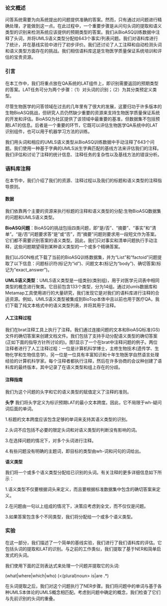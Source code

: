 ### 论文概述

问答系统需要为向系统提出的问题提供准确的答案。然而，只有通过对问题进行精确处理，才能做到这一点。在此过程中，一个重要步骤是从问句头词的提取和语义类型的识别来检测系统应该提供的预期类型的答案。我们从BioASQ训练数据中注释了头词，并将UMLS语义类型分配给643个事实/列表问题。我们对语料库进行了统计，并在基线实验中进行了初步评价。我们还讨论了人工注释和自动检测头词和语义类型方面存在的挑战。我们相信语料库这是生物医学质量保证系统培训和评估的宝贵资源。

### 引言

在本工作中，我们将重点放在QA系统的LAT组件上，即识别需要返回的预期类型的答案。LAT任务可分为两个步骤：（1）对头词的识别；（2）为其分类预定义类型。

尽管生物医学的问答领域在过去的几年里有了很大的发展，这要归功于许多版本的生物BioASQ挑战，但研究人员仍然缺少重要的资源来支持生物医学质量保证系统的开发和评估。BioASQ为社区提供了该领域中最重要的基准，但数据集不包括预期LAT的信息。后者是一个重要的环节，它既可以评估生物医学QA系统中的LAT识别组件，也可以用于机器学习方法的训练。

我们用头词和相应的UMLS语义类型从BioASQ训练数据中手动注释了643个问题。我们使用一种基于字典的UMLS派生字典匹配的基线方法来评估我们的注释。我们评估和讨论了注释的统计信息、注释任务的复杂性以及基线方法的错误分析。

### 语料库注释

在本节中，我们介绍了我们的资源、注释过程以及我们的标题和语义类型的注释指导原则。

#### 数据

我们依靠两个主要的资源来执行标题的注释和语义类型的分配:生物BioASQ数据集的问题和UMLS语义类型。

**BioASQ问题**：BioASQ的挑战包括四类问题，即“是/否”、“摘要”、“事实”和“清单”。“是/否”问题要求答“是”或“否”，而“摘要”问题则要求用一段短文作为答案。它们都不需要识别答案的语义类型。因此，我们只对事实和清单问题执行手动注释，这些问题期望得到某种语义类型的一个或多个精确答案。

我们以JSON格式下载了当前的BioASQ训练数据集，并为“List”和“factoid”问题提取了以下信息：问题标识符(标记为“id”)、问题文本(标记为“body”)、确切答案(标记为“exact_answer”)。

**UMLS语义类型**：UMLS语义类型是一组类别(类别组)，用于对医学元词表中相同类型的概念进行聚类。它目前包含133个类型，分为14组。通过对umls数据库和Metamap工具使用进行的大量研究，我们发现它是对我们的语料库进行注释的合适资源。例如，UMLS语义类型被集成到BioTop本体中且以前也用于医疗QA，我们下载了纯文本格式中的语义类型列表，并将其用于注释。

#### 人工注释过程

我们在brat注释工具上执行了注释。我们通过连接问题的文本和BioASQ标准(GS)文件的确切答案来创建文档文件。我们包括了支持手动分配语义类型的确切答案(正如下面的指导方针所讨论的)。图1显示了一个在brat中注释问题的例子。两位注释者进行了人工注释过程：一位是计算机科学博士，主修生物技术(遗传学、生物化学和生物信息学)，另一位是一位具有丰富知识和十年生物医学自然语言处理经验的计算机科学家。每个注释者都执行注释，然后在许多协商的会议种创建了语料库的最终版本，其中记录了在语义类型和组上存在的分歧。

#### 注释指南

我们为这个问题的头字和它的语义类型的赋值定义了注释的准则。

**头字**	我们将头字定义为标识预期LAT的最小文本跨度。因此，它不局限于wh-疑问词后面的单词。

1.标题的文本跨度应该包含足够的单词来支持其语义类型的识别。

2.头词不应包括不必要的限定头词和对语义类型的判断没有影响的词。

3.在选择问题的情况下，对多个头词进行注释。

4.有些问题没有明确的主题词，即目标的类型由wh-词和问句的词给出。

**语义类型**

我们将一个或多个语义类型分配给已识别的头词。有关注释的更多详细信息如下所示：

1.语义类型不仅要根据词头来定义，而且要根据标准数据集中包含的确切答案来定义。

2.在问题由一句以上组成的情况下，决策应考虑到全文，而不仅仅是问题。

3.如果答案包含多个不同类型，我们将分配给一个或多个语义类型。

### 实验

在这一部分，我们描述了一个简单的基线实验，我们进行了我们语料库的评估。它包括头词的提取和LAT的识别。与之前的工作类似，我们提取了基于NER和简单启发式的头词。

我们使用下面的正则表达式来处理一个问题并提取它的头词:

(what|where|which|who) (<(plural)noun> is|are .*)

在头词提取之后，我们对这个问题执行了NER步骤。我们将问题中的单词与基于各种UMLS本体论的UMLS概念相匹配。考虑到问题中确定的概念，我们检查了它们与先前识别的头词的重叠。

